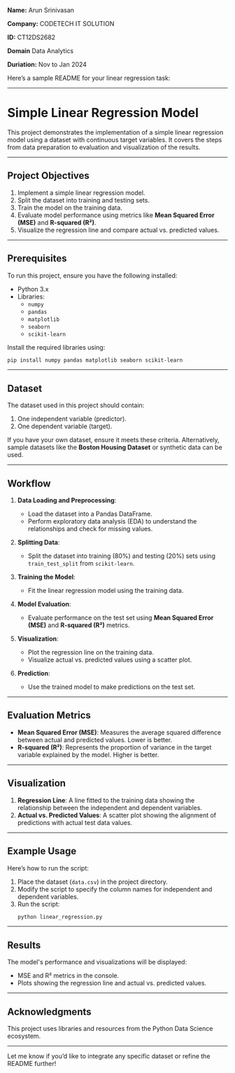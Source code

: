 **Name:** Arun Srinivasan

**Company:** CODETECH IT SOLUTION

**ID:** CT12DS2682

**Domain** Data Analytics 

**Duriation:** Nov to Jan 2024



Here’s a sample README for your linear regression task:  

---

# Simple Linear Regression Model  

This project demonstrates the implementation of a simple linear regression model using a dataset with continuous target variables. It covers the steps from data preparation to evaluation and visualization of the results.  

---

## Project Objectives  
1. Implement a simple linear regression model.  
2. Split the dataset into training and testing sets.  
3. Train the model on the training data.  
4. Evaluate model performance using metrics like **Mean Squared Error (MSE)** and **R-squared (R²)**.  
5. Visualize the regression line and compare actual vs. predicted values.  

---

## Prerequisites  
To run this project, ensure you have the following installed:  
- Python 3.x  
- Libraries:  
  - `numpy`  
  - `pandas`  
  - `matplotlib`  
  - `seaborn`  
  - `scikit-learn`  

Install the required libraries using:  
```bash  
pip install numpy pandas matplotlib seaborn scikit-learn  
```  

---

## Dataset  
The dataset used in this project should contain:  
1. One independent variable (predictor).  
2. One dependent variable (target).  

If you have your own dataset, ensure it meets these criteria. Alternatively, sample datasets like the **Boston Housing Dataset** or synthetic data can be used.  

---

## Workflow  
1. **Data Loading and Preprocessing**:  
   - Load the dataset into a Pandas DataFrame.  
   - Perform exploratory data analysis (EDA) to understand the relationships and check for missing values.  

2. **Splitting Data**:  
   - Split the dataset into training (80%) and testing (20%) sets using `train_test_split` from `scikit-learn`.  

3. **Training the Model**:  
   - Fit the linear regression model using the training data.  

4. **Model Evaluation**:  
   - Evaluate performance on the test set using **Mean Squared Error (MSE)** and **R-squared (R²)** metrics.  

5. **Visualization**:  
   - Plot the regression line on the training data.  
   - Visualize actual vs. predicted values using a scatter plot.  

6. **Prediction**:  
   - Use the trained model to make predictions on the test set.  

---

## Evaluation Metrics  
- **Mean Squared Error (MSE)**: Measures the average squared difference between actual and predicted values. Lower is better.  
- **R-squared (R²)**: Represents the proportion of variance in the target variable explained by the model. Higher is better.  

---

## Visualization  
1. **Regression Line**: A line fitted to the training data showing the relationship between the independent and dependent variables.  
2. **Actual vs. Predicted Values**: A scatter plot showing the alignment of predictions with actual test data values.  

---

## Example Usage  
Here’s how to run the script:  
1. Place the dataset (`data.csv`) in the project directory.  
2. Modify the script to specify the column names for independent and dependent variables.  
3. Run the script:  
   ```bash  
   python linear_regression.py  
   ```  

---

## Results  
The model's performance and visualizations will be displayed:  
- MSE and R² metrics in the console.  
- Plots showing the regression line and actual vs. predicted values.  

---

## Acknowledgments  
This project uses libraries and resources from the Python Data Science ecosystem.  

---  

Let me know if you’d like to integrate any specific dataset or refine the README further!
